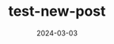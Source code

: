 ---
share: true
title: test-new-post
date: 2024-03-03
filename: test-new-post
tags: 
layout: post
---